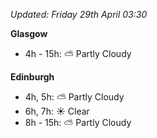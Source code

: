 *Updated: Friday 29th April 03:30*

**Glasgow**

* 4h - 15h: :partly_sunny: Partly Cloudy

**Edinburgh**

* 4h, 5h: :partly_sunny: Partly Cloudy
* 6h, 7h: :sunny: Clear
* 8h - 15h: :partly_sunny: Partly Cloudy
